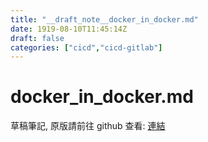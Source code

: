 ```yaml
---
title: "__draft_note__docker_in_docker.md"
date: 1919-08-10T11:45:14Z
draft: false
categories: ["cicd","cicd-gitlab"]
---
```


# docker_in_docker.md

草稿筆記, 原版請前往 github 查看: [連結](https://github.com/tinghaolai/just-random-note/blob/master/cicd/gitlab/docker_in_docker.md)